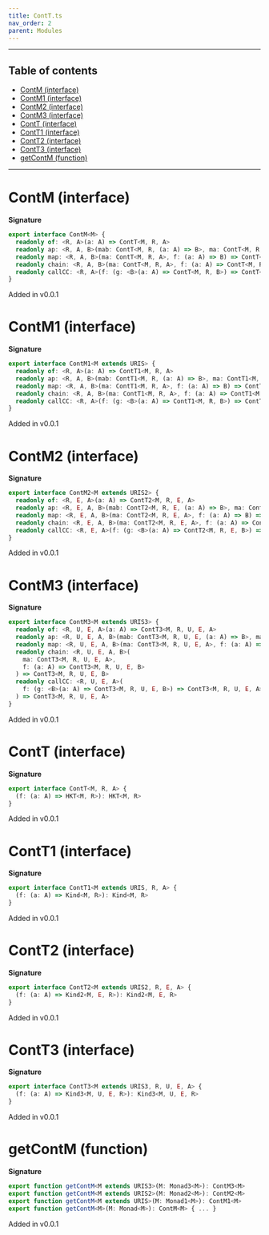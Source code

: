 ```yaml
---
title: ContT.ts
nav_order: 2
parent: Modules
---
```


---

<h2 class="text-delta">Table of contents</h2>

- [ContM (interface)](#contm-interface)
- [ContM1 (interface)](#contm1-interface)
- [ContM2 (interface)](#contm2-interface)
- [ContM3 (interface)](#contm3-interface)
- [ContT (interface)](#contt-interface)
- [ContT1 (interface)](#contt1-interface)
- [ContT2 (interface)](#contt2-interface)
- [ContT3 (interface)](#contt3-interface)
- [getContM (function)](#getcontm-function)

---

# ContM (interface)

**Signature**

```ts
export interface ContM<M> {
  readonly of: <R, A>(a: A) => ContT<M, R, A>
  readonly ap: <R, A, B>(mab: ContT<M, R, (a: A) => B>, ma: ContT<M, R, A>) => ContT<M, R, B>
  readonly map: <R, A, B>(ma: ContT<M, R, A>, f: (a: A) => B) => ContT<M, R, B>
  readonly chain: <R, A, B>(ma: ContT<M, R, A>, f: (a: A) => ContT<M, R, B>) => ContT<M, R, B>
  readonly callCC: <R, A>(f: (g: <B>(a: A) => ContT<M, R, B>) => ContT<M, R, A>) => ContT<M, R, A>
}
```

Added in v0.0.1

# ContM1 (interface)

**Signature**

```ts
export interface ContM1<M extends URIS> {
  readonly of: <R, A>(a: A) => ContT1<M, R, A>
  readonly ap: <R, A, B>(mab: ContT1<M, R, (a: A) => B>, ma: ContT1<M, R, A>) => ContT1<M, R, B>
  readonly map: <R, A, B>(ma: ContT1<M, R, A>, f: (a: A) => B) => ContT1<M, R, B>
  readonly chain: <R, A, B>(ma: ContT1<M, R, A>, f: (a: A) => ContT1<M, R, B>) => ContT1<M, R, B>
  readonly callCC: <R, A>(f: (g: <B>(a: A) => ContT1<M, R, B>) => ContT1<M, R, A>) => ContT1<M, R, A>
}
```

Added in v0.0.1

# ContM2 (interface)

**Signature**

```ts
export interface ContM2<M extends URIS2> {
  readonly of: <R, E, A>(a: A) => ContT2<M, R, E, A>
  readonly ap: <R, E, A, B>(mab: ContT2<M, R, E, (a: A) => B>, ma: ContT2<M, R, E, A>) => ContT2<M, R, E, B>
  readonly map: <R, E, A, B>(ma: ContT2<M, R, E, A>, f: (a: A) => B) => ContT2<M, R, E, B>
  readonly chain: <R, E, A, B>(ma: ContT2<M, R, E, A>, f: (a: A) => ContT2<M, R, E, B>) => ContT2<M, R, E, B>
  readonly callCC: <R, E, A>(f: (g: <B>(a: A) => ContT2<M, R, E, B>) => ContT2<M, R, E, A>) => ContT2<M, R, E, A>
}
```

Added in v0.0.1

# ContM3 (interface)

**Signature**

```ts
export interface ContM3<M extends URIS3> {
  readonly of: <R, U, E, A>(a: A) => ContT3<M, R, U, E, A>
  readonly ap: <R, U, E, A, B>(mab: ContT3<M, R, U, E, (a: A) => B>, ma: ContT3<M, R, U, E, A>) => ContT3<M, R, U, E, B>
  readonly map: <R, U, E, A, B>(ma: ContT3<M, R, U, E, A>, f: (a: A) => B) => ContT3<M, R, U, E, B>
  readonly chain: <R, U, E, A, B>(
    ma: ContT3<M, R, U, E, A>,
    f: (a: A) => ContT3<M, R, U, E, B>
  ) => ContT3<M, R, U, E, B>
  readonly callCC: <R, U, E, A>(
    f: (g: <B>(a: A) => ContT3<M, R, U, E, B>) => ContT3<M, R, U, E, A>
  ) => ContT3<M, R, U, E, A>
}
```

Added in v0.0.1

# ContT (interface)

**Signature**

```ts
export interface ContT<M, R, A> {
  (f: (a: A) => HKT<M, R>): HKT<M, R>
}
```

Added in v0.0.1

# ContT1 (interface)

**Signature**

```ts
export interface ContT1<M extends URIS, R, A> {
  (f: (a: A) => Kind<M, R>): Kind<M, R>
}
```

Added in v0.0.1

# ContT2 (interface)

**Signature**

```ts
export interface ContT2<M extends URIS2, R, E, A> {
  (f: (a: A) => Kind2<M, E, R>): Kind2<M, E, R>
}
```

Added in v0.0.1

# ContT3 (interface)

**Signature**

```ts
export interface ContT3<M extends URIS3, R, U, E, A> {
  (f: (a: A) => Kind3<M, U, E, R>): Kind3<M, U, E, R>
}
```

Added in v0.0.1

# getContM (function)

**Signature**

```ts
export function getContM<M extends URIS3>(M: Monad3<M>): ContM3<M>
export function getContM<M extends URIS2>(M: Monad2<M>): ContM2<M>
export function getContM<M extends URIS>(M: Monad1<M>): ContM1<M>
export function getContM<M>(M: Monad<M>): ContM<M> { ... }
```

Added in v0.0.1
